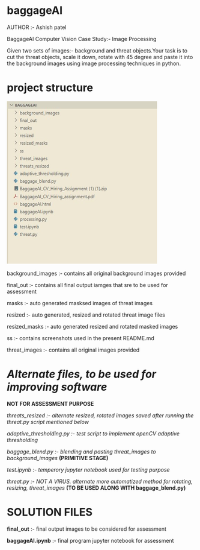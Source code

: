 # baggageAI

AUTHOR :- Ashish patel

BaggageAI Computer Vision
Case Study:- Image Processing

Given two sets of images:- background and threat objects.Your task is to cut the threat objects, scale it down, rotate with 45 degree and paste it
into the background images using image processing techniques in python.

# project structure

![dir baggageAI](https://github.com/ashishpatel-dd1/baggageAI/blob/main/ss/Screenshot%202021-07-26%20230115.jpg?raw=true)


background_images  :- contains all original background images provided


final_out :- contains all final output iamges that sre to be used for assessment


masks :- auto generated masksed images of threat images


resized :- auto generated, resized and rotated threat image files


resized_masks :- auto generated resized and rotated masked images


ss :- contains screenshots used in the present README.md


threat_images :- contains all original images provided



# *Alternate files, to be used for improving software*
**NOT FOR ASSESSMENT PURPOSE**


*threats_resized :- alternate resized, rotated images saved after running the threat.py script mentioned below*


*adaptive_thresholding.py :- test script to implement openCV adaptive thresholding*


*baggage_blend.py :- blending and pasting threat_images to background_images*  **(PRIMITIVE STAGE)**


*test.ipynb :- temperory jupyter notebook used for testing purpose*


*threat.py :- NOT A VIRUS. alternate more automatized method for rotating, resizing, threat_images*  **(TO BE USED ALONG WITH baggage_blend.py)**


# ****SOLUTION FILES****

**final_out** :- final output images to be considered for assessment

**baggageAI.ipynb** :- final program jupyter notebook for assessment





